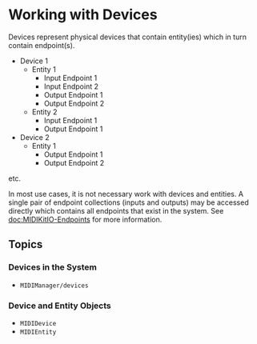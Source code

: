 # Working with Devices

Devices represent physical devices that contain entity(ies) which in turn contain endpoint(s).

- Device 1
  - Entity 1
    - Input Endpoint 1
    - Input Endpoint 2
    - Output Endpoint 1
    - Output Endpoint 2
  - Entity 2
    - Input Endpoint 1
    - Output Endpoint 1
- Device 2
  - Entity 1
    - Output Endpoint 1
    - Output Endpoint 2

etc.

In most use cases, it is not necessary work with devices and entities. A single pair of endpoint collections (inputs and outputs) may be accessed directly which contains all endpoints that exist in the system. See <doc:MIDIKitIO-Endpoints> for more information.  

## Topics

### Devices in the System

- ``MIDIManager/devices``

### Device and Entity Objects

- ``MIDIDevice``
- ``MIDIEntity``
